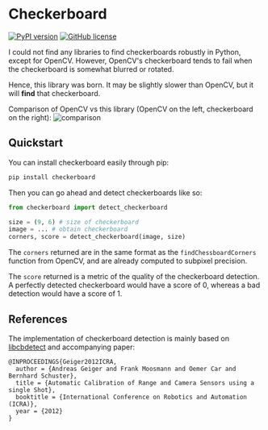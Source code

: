 # Checkerboard

[![PyPI version](https://badge.fury.io/py/checkerboard.svg)](https://badge.fury.io/py/checkerboard)
[![GitHub license](https://img.shields.io/github/license/lambdaloop/checkerboard.svg)](https://github.com/lambdaloop/checkerboard/blob/master/LICENSE)

I could not find any libraries to find checkerboards robustly in Python, except for OpenCV.
However, OpenCV's checkerboard tends to fail when the checkerboard is somewhat blurred or rotated.

Hence, this library was born. It may be slightly slower than OpenCV, but it will **find** that checkerboard.

Comparison of OpenCV vs this library (OpenCV on the left, checkerboard on the right):
![comparison](https://thumbs.gfycat.com/HomelyAccurateBettong.webp)

## Quickstart

You can install checkerboard easily through pip:
```bash
pip install checkerboard
```

Then you can go ahead and detect checkerboards like so:
```python
from checkerboard import detect_checkerboard

size = (9, 6) # size of checkerboard
image = ... # obtain checkerboard
corners, score = detect_checkerboard(image, size)
```

The `corners` returned are in the same format as the
`findChessboardCorners` function from OpenCV, and are already computed
to subpixel precision.

The `score` returned is a metric of the quality of the checkerboard
detection. A perfectly detected checkerboard would have a score of 0,
whereas a bad detection would have a score of 1.


## References

The implementation of checkerboard detection is mainly based on [libcbdetect](http://www.cvlibs.net/software/libcbdetect/) 
and accompanying paper:
```
@INPROCEEDINGS{Geiger2012ICRA,
  author = {Andreas Geiger and Frank Moosmann and Oemer Car and Bernhard Schuster},
  title = {Automatic Calibration of Range and Camera Sensors using a single Shot},
  booktitle = {International Conference on Robotics and Automation (ICRA)},
  year = {2012}
} 
```

